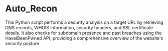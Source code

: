 # Auto_Recon
This Python script performs a security analysis on a target URL by retrieving DNS records, WHOIS information, security headers, and SSL certificate details. It also checks for subdomain presence and past breaches using the HaveIBeenPwned API, providing a comprehensive overview of the website's security posture
